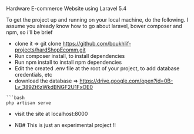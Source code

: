 Hardware E-commerce Website using Laravel 5.4

To get the project up and running on your local machine, do the following. I assume you already know how to go about laravel, bower composer and npm, so i'll be brief

- clone it => git clone https://github.com/boukhlif-projects/hardShopEcomm.git
- Run composer install, to install dependencies
- Run npm install to install npm dependencies
- Edit the created .env file at the root of your project, to add database credentials, etc
- download the database => https://drive.google.com/open?id=0B-Lv_389Zt6zWkdBNGF2U1FxOE0
```
```bash
php artisan serve
```
- visit the site at localhost:8000

- NB# This is just an experimental project !!
